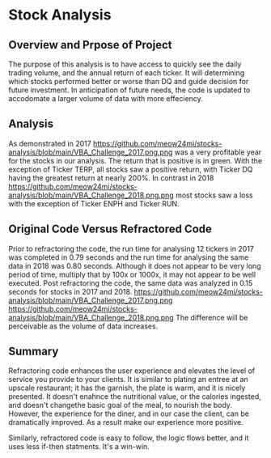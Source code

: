 # Stock Analysis 

## Overview and Prpose of Project
The purpose of this analysis is to have access to quickly see the daily trading volume, and the annual return of each ticker. It will determining which stocks performed better or worse than DQ and guide decision for future investment. In anticipation of future needs, the code is updated to accodomate a larger volume of data with more effeciency.

## Analysis

As demonstrated in 2017 https://github.com/meow24mi/stocks-analysis/blob/main/VBA_Challenge_2017.png.png was a very profitable year for the stocks in our analysis. The return that is positive is in green. With the exception of Ticker TERP, all stocks saw a positive return, with Ticker DQ having the greatest return at nearly 200%. In contrast in 2018 https://github.com/meow24mi/stocks-analysis/blob/main/VBA_Challenge_2018.png.png most stocks saw a loss with the exception of Ticker ENPH and Ticker RUN. 

## Original Code Versus Refractored Code
Prior to refractoring the code, the run time for analysing 12 tickers in 2017 was completed in 0.79 seconds and the run time for analysing the same data in 2018 was 0.80 seconds. Although it does not appear to be very long period of time, multiply that by 100x or 1000x, it may not appear to be well executed. Post refractoring the code, the same data was analyzed in 0.15 seconds for stocks in 2017 and 2018. https://github.com/meow24mi/stocks-analysis/blob/main/VBA_Challenge_2017.png.png https://github.com/meow24mi/stocks-analysis/blob/main/VBA_Challenge_2018.png.png The difference will be perceivable as the volume of data increases. 


## Summary
Refractoring code enhances the user experience and elevates the level of service you provide to your clients. It is similar to plating an entree at an upscale restaurant; it has the garnish, the plate is warm, and it is nicely presented. It doesn't enahnce the nutritional value, or the calories ingested, and doesn't changethe basic goal of the meal, to nourish the body. However, the experience for the diner, and in our case the client, can be dramatically improved. As a result make our experience more positive. 

Similarly, refractored code is easy to follow, the logic flows better, and it uses less if-then statments. It's a win-win. 

